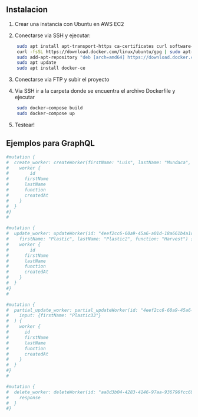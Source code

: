 ## Instalacion
1. Crear una instancia con Ubuntu en AWS EC2

2. Conectarse via SSH y ejecutar:
```bash
    sudo apt install apt-transport-https ca-certificates curl software-properties-common gnupg-agent
    curl -fsSL https://download.docker.com/linux/ubuntu/gpg | sudo apt-key add -
    sudo add-apt-repository "deb [arch=amd64] https://download.docker.com/linux/ubuntu `lsb_release -cs` test"
    sudo apt update
    sudo apt install docker-ce
```

3. Conectarse via FTP y subir el proyecto

4. Via SSH ir a la carpeta donde se encuentra el archivo Dockerfile y ejecutar
```bash
    sudo docker-compose build
    sudo docker-compose up
```

5. Testear!


## Ejemplos para GraphQL
```bash
#mutation {
#  create_worker: createWorker(firstName: "Luis", lastName: "Mundaca", function: "") {
#    worker {
# 		 id
#      firstName
#      lastName
#      function
#      createdAt
#    }
#  }
#}
#

#mutation {
#  update_worker: updateWorker(id: "4eef2cc6-60a9-45a6-a01d-18a661b4a1d8",
#    firstName: "Plastic", lastName: "Plastic2", function: "Harvest") {
#    worker {
# 		 id
#      firstName
#      lastName
#      function
#      createdAt
#    }
#  }
#}
#

#mutation {
#  partial_update_worker: partial_updateWorker(id: "4eef2cc6-60a9-45a6-a01d-18a661b4a1d8",
#    input: {firstName: "Plastic33"}
#  ) {
#    worker {
#      id
#      firstName
#      lastName
#      function
#      createdAt
#    }
#  }
#}
#

#mutation {
#  delete_worker: deleteWorker(id: "aa8d3b04-4283-4146-97aa-936796fcc692") {
#    response
#  }
#}
```